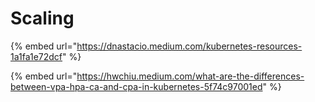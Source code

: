 # Scaling

{% embed url="https://dnastacio.medium.com/kubernetes-resources-1a1fa1e72dcf" %}

{% embed url="https://hwchiu.medium.com/what-are-the-differences-between-vpa-hpa-ca-and-cpa-in-kubernetes-5f74c97001ed" %}
